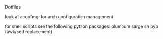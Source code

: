 Dotfiles

look at aconfmgr for arch configuration management

for shell scripts see the following python packages:
plumbum
sarge
sh
pyp (awk/sed replacement)
